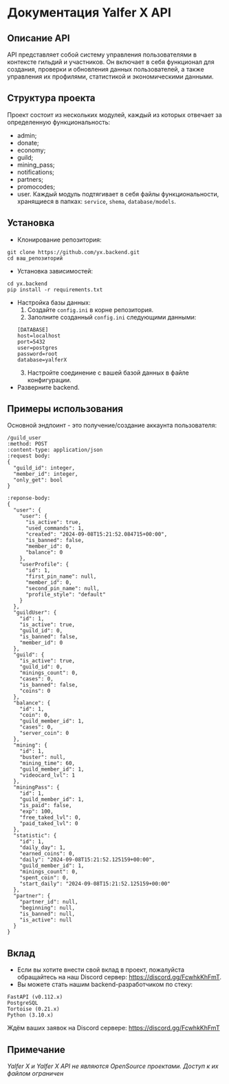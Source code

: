 # Документация Yalfer X API
## Описание API
API представляет собой систему управления пользователями в контексте гильдий и участников. Он включает в себя функционал для создания, проверки и обновления данных пользователей, а также управления их профилями, статистикой и экономическими данными.

## Структура проекта
Проект состоит из нескольких модулей, каждый из которых отвечает за определенную функциональность:
- admin;
- donate;
- economy;
- guild;
- mining_pass;
- notifications;
- partners;
- promocodes;
- user.
Каждый модуль подтягивает в себя файлы функциональности, хранящиеся в папках: `service`, `shema`, `database/models`.

## Установка
- Клонирование репозитория:
```
git clone https://github.com/yx.backend.git
cd ваш_репозиторий
```
- Установка зависимостей:
```
cd yx.backend
pip install -r requirements.txt
```
- Настройка базы данных:
  1. Создайте `config.ini` в корне репозитория.
  2. Заполните созданный `config.ini` следующими данными:
  ```
  [DATABASE]
  host=localhost
  port=5432
  user=postgres
  password=root
  database=yalferX
  ```
  3. Настройте соединение с вашей базой данных в файле конфигурации.
- Разверните backend.

## Примеры использования
Основной эндпоинт - это получение/создание аккаунта пользователя:
```
/guild_user
:method: POST
:content-type: application/json
:request body:
{
  "guild_id": integer,
  "member_id": integer,
  "only_get": bool
}
```
```
:reponse-body:
{
  "user": {
    "user": {
      "is_active": true,
      "used_commands": 1,
      "created": "2024-09-08T15:21:52.084715+00:00",
      "is_banned": false,
      "member_id": 0,
      "balance": 0
    },
    "userProfile": {
      "id": 1,
      "first_pin_name": null,
      "member_id": 0,
      "second_pin_name": null,
      "profile_style": "default"
    }
  },
  "guildUser": {
    "id": 1,
    "is_active": true,
    "guild_id": 0,
    "is_banned": false,
    "member_id": 0
  },
  "guild": {
    "is_active": true,
    "guild_id": 0,
    "minings_count": 0,
    "cases": 0,
    "is_banned": false,
    "coins": 0
  },
  "balance": {
    "id": 1,
    "coin": 0,
    "guild_member_id": 1,
    "cases": 0,
    "server_coin": 0
  },
  "mining": {
    "id": 1,
    "buster": null,
    "mining_time": 60,
    "guild_member_id": 1,
    "videocard_lvl": 1
  },
  "miningPass": {
    "id": 1,
    "guild_member_id": 1,
    "is_paid": false,
    "exp": 100,
    "free_taked_lvl": 0,
    "paid_taked_lvl": 0
  },
  "statistic": {
    "id": 1,
    "daily_day": 1,
    "earned_coins": 0,
    "daily": "2024-09-08T15:21:52.125159+00:00",
    "guild_member_id": 1,
    "minings_count": 0,
    "spent_coin": 0,
    "start_daily": "2024-09-08T15:21:52.125159+00:00"
  },
  "partner": {
    "partner_id": null,
    "beginning": null,
    "is_banned": null,
    "is_active": null
  }
}
```

## Вклад
- Если вы хотите внести свой вклад в проект, пожалуйста обращайтесь на наш Discord сервер: https://discord.gg/FcwhkKhFmT.
- Вы можете стать нашим backend-разработчиком по стеку:
```
FastAPI (v0.112.x)
PostgreSQL
Tortoise (0.21.x)
Python (3.10.x)
```
Ждём ваших заявок на Discord сервере: https://discord.gg/FcwhkKhFmT

## Примечание
*Yalfer X и Yalfer X API не являются OpenSource проектами. Доступ к их файлом ограничен*
